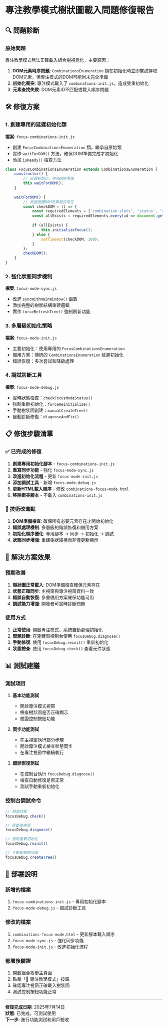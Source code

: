 # 專注教學模式樹狀圖載入問題修復報告

## 🔍 問題診斷

### 原始問題
專注教學模式無法正確載入組合樹視覺化，主要原因：

1. **DOM元素時序問題**: `CombinationsEnumeration` 類在初始化時立即嘗試存取DOM元素，但專注模式的DOM可能尚未完全準備
2. **初始化衝突**: 專注模式載入了 `combinations-init.js`，造成雙重初始化
3. **元素查找失敗**: DOM元素ID不匹配或載入順序問題

## 🛠️ 修復方案

### 1. 創建專用的延遲初始化類
**檔案**: `focus-combinations-init.js`
- 創建 `FocusCombinationsEnumeration` 類，繼承自原始類
- 實作 `waitForDOM()` 方法，確保DOM準備完成才初始化
- 添加 `isReady()` 檢查方法

```javascript
class FocusCombinationsEnumeration extends CombinationsEnumeration {
    constructor() {
        // 延遲初始化，等待DOM準備
        this.waitForDOM();
    }
    
    waitForDOM() {
        // 檢查關鍵DOM元素是否存在
        const checkDOM = () => {
            const requiredElements = ['combination-slots', 'status', 'start-btn', 'combination-tree', 'combination-count'];
            const allExists = requiredElements.every(id => document.getElementById(id));
            
            if (allExists) {
                this.initializeFocus();
            } else {
                setTimeout(checkDOM, 100);
            }
        };
        checkDOM();
    }
}
```

### 2. 強化狀態同步機制
**檔案**: `focus-mode-sync.js`
- 改進 `syncWithMainWindow()` 函數
- 添加完整的樹狀結構重建邏輯
- 實作 `forceRefreshTree()` 強制刷新功能

### 3. 多層級初始化策略
**檔案**: `focus-mode-init.js`
- 主要初始化：使用專用的 `FocusCombinationsEnumeration`
- 備用方案：傳統的 `CombinationsEnumeration` 延遲初始化
- 錯誤恢復：多次嘗試和降級處理

### 4. 調試診斷工具
**檔案**: `focus-mode-debug.js`
- 實時狀態檢查：`checkFocusModeStatus()`
- 強制重新初始化：`forceReinitialize()`
- 手動樹狀圖創建：`manualCreateTree()`
- 自動診斷修復：`diagnoseAndFix()`

## 📋 修復步驟清單

### ✅ 已完成的修復
1. **創建專用初始化腳本** - `focus-combinations-init.js`
2. **重寫同步功能** - 強化 `focus-mode-sync.js`
3. **改進初始化流程** - 更新 `focus-mode-init.js`
4. **添加調試工具** - 新增 `focus-mode-debug.js`
5. **更新HTML載入順序** - 修改 `combinations-focus-mode.html`
6. **移除衝突腳本** - 不載入 `combinations-init.js`

### 🔧 技術改進點
1. **DOM準備檢查**: 確保所有必要元素存在才開始初始化
2. **錯誤處理機制**: 多層級的錯誤恢復和備用方案
3. **初始化順序優化**: 專用腳本 → 同步 → 初始化 → 調試
4. **狀態同步增強**: 重建樹狀結構而非僅更新顯示

## 🎯 解決方案效果

### 預期改善
1. **樹狀圖正常載入**: DOM準備檢查確保元素存在
2. **狀態正確同步**: 主視窗與專注視窗資料一致
3. **錯誤自動恢復**: 多重備用方案確保功能可用
4. **調試能力增強**: 開發者可實時診斷問題

### 使用方式
1. **正常使用**: 開啟專注模式，系統自動處理初始化
2. **問題診斷**: 在瀏覽器控制台使用 `focusDebug.diagnose()`
3. **手動修復**: 使用 `focusDebug.reinit()` 重新初始化
4. **狀態檢查**: 使用 `focusDebug.check()` 查看元件狀態

## 📊 測試建議

### 測試項目
1. **基本功能測試**
   - 開啟專注模式視窗
   - 檢查樹狀圖是否正確顯示
   - 驗證控制按鈕功能

2. **同步功能測試**
   - 在主視窗執行部分步驟
   - 開啟專注模式檢查狀態同步
   - 在專注視窗中繼續執行

3. **錯誤恢復測試**
   - 在控制台執行 `focusDebug.diagnose()`
   - 檢查自動修復是否正常
   - 測試手動重新初始化

### 控制台調試命令
```javascript
// 檢查狀態
focusDebug.check()

// 診斷並修復
focusDebug.diagnose()

// 強制重新初始化
focusDebug.reinit()

// 手動創建樹狀圖
focusDebug.createTree()
```

## 🚀 部署說明

### 新增的檔案
1. `focus-combinations-init.js` - 專用初始化腳本
2. `focus-mode-debug.js` - 調試診斷工具

### 修改的檔案
1. `combinations-focus-mode.html` - 更新腳本載入順序
2. `focus-mode-sync.js` - 強化同步功能
3. `focus-mode-init.js` - 改進初始化流程

### 部署後驗證
1. 開啟組合枚舉主頁面
2. 點擊「🎯 專注教學模式」按鈕
3. 確認專注視窗正確載入樹狀圖
4. 測試控制按鈕功能正常

---

**修復完成日期**: 2025年7月14日  
**狀態**: 已完成，可測試使用  
**下一步**: 進行功能測試和用戶驗收